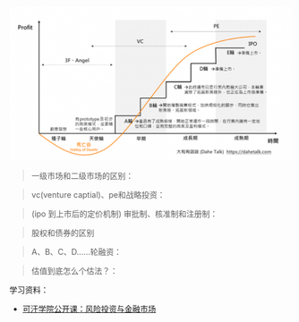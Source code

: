 
![风险投资与资本本市场](imgs/风投到金融市场发展流程.png)


> 一级市场和二级市场的区别：

> vc(venture captial)、pe和战略投资：


> (ipo 到上市后的定价机制)
审批制、核准制和注册制：


> 股权和债券的区别



> A、B、C、D......轮融资：


> 估值到底怎么个估法？：

学习资料：

- [可汗学院公开课：风险投资与金融市场](http://open.163.com/special/Khan/venturecapitalandcapitamarket.html)